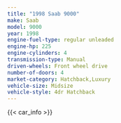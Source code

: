 ```yaml
---
title: "1998 Saab 9000"
make: Saab
model: 9000
year: 1998
engine-fuel-type: regular unleaded
engine-hp: 225
engine-cylinders: 4
transmission-type: Manual
driven-wheels: Front wheel drive
number-of-doors: 4
market-category: Hatchback,Luxury
vehicle-size: Midsize
vehicle-style: 4dr Hatchback
---
```


{{< car_info >}}
